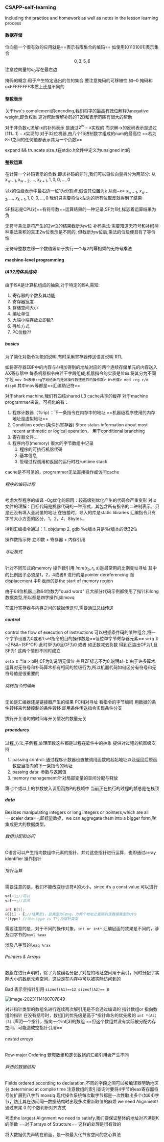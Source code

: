 ### CSAPP-self-learning

including the practice and homework as well as notes in the lesson learning process

#### 数据存储
位向量一个很有效的应用就是==表示有限集合的编码==
如使用[01101001]表示集合$${0,3,5,6}$$
注意位向量的$a_0$写在最右边

掩码的概念:用于产生特定选出的位的集合 要注意掩码的可移植性
如~0 掩码和oxFFFFFFFF本质上还是不同的

#### 整数表示
关于two's complement的encoding,我们将字的最高有效位解释为negative weight,即负权重
这对帮助理解补码的T2B和表示范围有很大的帮助

对于非负数x,求解-x的补码表示 是通过$2^w - x$实现的
而求解-x的反码表示是通过$[111...1] - x$实现的 
对于32位机器,由八个16进制数字组成的num的最高位
==若为8~f之间的任何值都表示其为一个负数==

expand && truncate
size_t在stdio.h文件中定义为unsigned int的

#### 整数运算
在计算一个补码表示的负数,即求补码的非时,我们可以将位向量拆分为两部分:
从$x_{w-1},x_{w-2},...,x_{k+1},1,0,0,...,0$

以x的位级表示中最右边一位1为分割点,假设其位置为k
从而$-x = ~x_{w-1},~x_{w-2},...,~x_{k+1},1,0,0,...,0$ 
我们只需要将位k左边的所有位取反就得到了结果

SF标志是CPU对==有符号数==运算结果的一种记录,SF为1时,标志着运算结果为负

无符号乘法是将产生的2w位的结果截断为w位
补码乘法:需要知道无符号和补码两种乘法乘积的真正2w位表示是不同的,
但截断为w位后,乘法的位级便具有了等价性

无符号整数左移一个数值等价于执行一个与2的幂相乘的无符号乘法

#### machine-level programming

##### IA32的体系结构

由于ISA是计算机组成的抽象,对于特定的ISA,需知:
1. 寄存器的个数及其功能
2. 寄存器宽度
3. 存储空间大小
4. 编址单位
5. 大端小端存放立即数?
6. 寻址方式
7. PC位数??


##### basics
为了简化对指令功能的说明,有时采用寄存器传送语言说明 RTL

如将寄存器EBP中的内容与4相加得到的地址对应的两个连续存储单元的内容送入AX寄存器中
每条机器指令由若干字段组成,机器指令的实质是位串
将其分为不同字段 
```mov D<表示reg字段给出的是源操作数还是目的操作数> W<长度> mod reg r/m disp8``` 其中mov等都是==汇编助记符==


对于shark machine,我们有四核shared L3 cache共享的缓存
对于machine programmer来说，可视化的有：
1. 程序计数器（%rip）：下一条指令在内存中的地址
==机器级程序使用的内存地址是虚拟地址==
2. Condition codes(条件码寄存器)
Store status information about most recent arithmetic or logical operation，
用于conditional branching
3. 寄存器文件...
4. 程序内存(memory)
很大的字节数组中记录
   1. 程序的可执行机器代码
   2. 基本信息
   3. 管理过程调用和返回的运行时栈runtime stack

cache是不可见的，programmer无法直接操作或访问cache

###### 程序的编码过程

考虑大型程序的编译 
-Og优化的原因：较高级别优化产生的代码会严重变形
对.o文件的理解：目标代码是机器代码的一种形式，其包含所有指令的二进制表示，只是还没有填入全局值的地址
在链接时，导入的库是static libraries
汇编指令只有字节大小方面的区分，1，2，4，8bytes...

得到汇编指令通过：1. objdump 2. gdb
%e版本只是%r版本的低32位

操作数指示符
立即数 + 寄存器 + 内存引用
###### 寻址模式
针对不同形式的memory 操作数引用
$Imm(r_b,r_i,s)$是最常用的比例变址寻址
其中的比例因子必须是1，2，4或者8
进行的是pointer dereferencing
而displacement 中R 表示的是the start of memory region

由于64位机器上称64位数为"quad word" 且大部分代码示例都使用了指针和long数据类型,所以都是四字操作,如movq

在进行寄存器与内存之间的数据传送时,需要通过总线传送

##### control
control the flow of execution of instructions 
可以根据条件码的某种组合,将一个字节设置为0或者1 set指令的目的操作数是==低位单字节寄存器元素==
`setg D` ~ZF&&~(SF^OF)  此时SF为0且OF为0 或者 如正数减去负数 得到正溢出OF为1,且SF为1 这两个情形不同时成立

`seta D`  当a > b时,CF为0,说明无借位
并且ZF标志不为0,说明a!=b
由于许多算术运算对无符号和补码算术都有相同的位级行为,所以机器代码如何区分有符号和无符号值是很重要的

###### 跳转指令的编码
无论是汇编器还是链接器产生的结果
PC相对寻址 看指令的字节编码
用数据的条件转移来代替控制的条件转移
即用条件传送指令实现条件分支

执行开关语句的时间与开关情况的数量无关

##### procedures

过程,方法,子例程,处理函数这些都是过程在软件中的抽象
提供对过程的机器级支持
1. passing control: 通过程序计数器设置被调用函数的起始地址以及返回后原函数应当指向的下一条指令的地址
2. passing data: 参数与返回值
3. memory management:针对局部变量的空间分配与释放

第七个或以上的参数放入调用函数P的栈帧中
当前正在执行的过程的帧总是在栈顶

##### data
Besides manipulating integers or long integers or pointers,which are all ==scaler data==,即标量数据，we can aggregate them into a bigger form,聚集成更大的数据类型。

###### 数组分配和访问

C语言可以产生指向数组中元素的指针，并对这些指针进行运算，也即通过array identifier 操作指针

###### 指针运算

需要注意的是，我们不能改变标识符A的大小，since it’s a const value.可以进行

```c
val+1;//可以
val++;//非法
```

```c
int E[5];
&E[i] - E;//结果是i，且类型为long，为两个地址之差除以该数据类型的大小
*(type) //the type is T*,为指针类型
```

需要注意的是，对于不同的操作对象，`int or int*` 汇编层面的效果是不同的，涉及四字节的`movl %eax`

涉及八字节的`leaq %rax` 

###### Pointers & Arrays

数组在进行声明时，除了为数组名分配了对应的地址空间用于索引，同时分配了实际大小的数组元素空间，这些是在内存中可以被实际访问到的

Bad 表示空指针引用 `sizeof(A1)==12 sizeof(A2)== 8`

![image-20231114180707849](C:\Users\WESLEY\AppData\Roaming\Typora\typora-user-images\image-20231114180707849.png)

对非指针类型的数组名进行连续两次解引用是不会通过编译的
指针数组or 指向数组的指针 在没有括号时，数组[]的优先级是高于*指针命名的优先级的
`int *(A3) [3]` :声明一个指针，指向一个int[3]的数组
==但这个数组并没有实际被分配内存空间，可能造成空指针引用==

###### nested arrays
Row-major Ordering 嵌套数组和定长数组的汇编引用会产生不同

###### 异质的数据结构
Fields ordered according to declaration,不同的字段之间可以被编译器明确地区分
determined at compile time
注意数组的索引查询时要将4字节的eax寄存器符号位扩展到八字节 movslq
现代操作系统每次取字节都是一次性取出多个(如64)字节，防止其在访问同一数据结构时出现多次重新取值的麻烦
we need Alignment!
通过末尾  0 的个数判断对齐方式

考虑the largest Alignment we need to satisfy,我们要保证整体的地址对齐满足K的倍数
==对于arrays of Structure== 这样的处理是很有效的

将大数据优先声明在前面，是一种最大化节省空间的贪心算法

